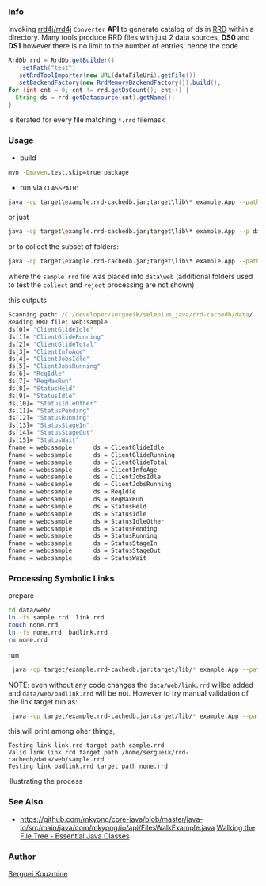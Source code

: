 ### Info

Invoking [rrd4j/rrd4j](https://github.com/rrd4j/rrd4j) `Converter` __API__ to generate catalog of ds in [RRD](https://oss.oetiker.ch/rrdtool/)
within a directory. Many tools produce RRD files with just 2 data sources, __DS0__ and __DS1__ however there is no limit to the number of entries, hence the code
```java
RrdDb rrd = RrdDb.getBuilder()
   .setPath("test")
  .setRrdToolImporter(new URL(dataFileUri).getFile())
  .setBackendFactory(new RrdMemoryBackendFactory()).build();
for (int cnt = 0; cnt != rrd.getDsCount(); cnt++) {
  String ds = rrd.getDatasource(cnt).getName();
}
```
is iterated for every file matching `*.rrd` filemask
### Usage
* build
```cmd
mvn -Dmaven.test.skip=true package
```
* run via `CLASSPATH`:
```sh
java -cp target\example.rrd-cachedb.jar;target\lib\* example.App --path data --save
```
or just
```sh
java -cp target\example.rrd-cachedb.jar;target\lib\* example.App --p data --s
```
or to collect the subset of folders:
```sh
java -cp target\example.rrd-cachedb.jar;target\lib\* example.App --path data --save --collect web,app --reject util
```
where the `sample.rrd` file was placed into `data\web` (additional folders used to test the `collect` and `reject` processing are not shown)

this outputs
```cmd
Scanning path: /C:/developer/sergueik/selenium_java/rrd-cachedb/data/
Reading RRD file: web:sample
ds[0]= "ClientGlideIdle"
ds[1]= "ClientGlideRunning"
ds[2]= "ClientGlideTotal"
ds[3]= "ClientInfoAge"
ds[4]= "ClientJobsIdle"
ds[5]= "ClientJobsRunning"
ds[6]= "ReqIdle"
ds[7]= "ReqMaxRun"
ds[8]= "StatusHeld"
ds[9]= "StatusIdle"
ds[10]= "StatusIdleOther"
ds[11]= "StatusPending"
ds[12]= "StatusRunning"
ds[13]= "StatusStageIn"
ds[14]= "StatusStageOut"
ds[15]= "StatusWait"
fname = web:sample      ds = ClientGlideIdle
fname = web:sample      ds = ClientGlideRunning
fname = web:sample      ds = ClientGlideTotal
fname = web:sample      ds = ClientInfoAge
fname = web:sample      ds = ClientJobsIdle
fname = web:sample      ds = ClientJobsRunning
fname = web:sample      ds = ReqIdle
fname = web:sample      ds = ReqMaxRun
fname = web:sample      ds = StatusHeld
fname = web:sample      ds = StatusIdle
fname = web:sample      ds = StatusIdleOther
fname = web:sample      ds = StatusPending
fname = web:sample      ds = StatusRunning
fname = web:sample      ds = StatusStageIn
fname = web:sample      ds = StatusStageOut
fname = web:sample      ds = StatusWait
```
### Processing Symbolic Links
prepare
```sh
cd data/web/
ln -fs sample.rrd  link.rrd
touch none.rrd
ln -fs none.rrd  badlink.rrd
rm none.rrd
```
run
```sh
 java -cp target/example.rrd-cachedb.jar:target/lib/* example.App --path data --save
```
NOTE: even without any code changes the `data/web/link.rrd` willbe added and `data/web/badlink.rrd` will be not. However to try manual validation of the link target run as:
```sh
 java -cp target/example.rrd-cachedb.jar:target/lib/* example.App --path data --save --verifylinks
```
this will print among oher things,
```text
Testing link link.rrd target path sample.rrd
Valid link link.rrd target path /home/sergueik/rrd-cachedb/data/web/sample.rrd
Testing link badlink.rrd target path none.rrd
```
illustrating the process
### See Also


  * https://github.com/mkyong/core-java/blob/master/java-io/src/main/java/com/mkyong/io/api/FilesWalkExample.java
  [Walking the File Tree - Essential Java Classes](https://docs.oracle.com/javase/tutorial/essential/io/walk.html)


### Author
[Serguei Kouzmine](kouzmine_serguei@yahoo.com)

